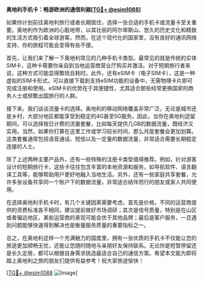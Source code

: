 **奥地利手机卡：畅游欧洲的通信利器[[TG💪+ @esim1088](https://t.me/s/esim1088)]**

如果你计划前往奥地利旅行或者长期居住，选择一张合适的手机卡或流量卡至关重要。奥地利作为欧洲的心脏地带，以其壮丽的阿尔卑斯山、悠久的历史文化和精致的生活方式吸引着全球游客。然而，在这个现代化的国家里，没有良好的通讯网络支持，你的旅程可能会变得有些不便。

首先，让我们来了解一下奥地利常见的几种手机卡类型。最常见的就是传统的实体SIM卡，这种卡需要你亲自到当地运营商营业厅购买并激活。对于短期旅行者来说，这种方式可能显得繁琐且耗时。此外，还有eSIM卡（电子SIM卡），这是一种虚拟的SIM卡形式，可以直接下载到支持eSIM功能的设备中，无需物理卡片即可完成注册和使用。eSIM卡的优势在于其便捷性，尤其适合那些经常更换国家的商务人士或频繁出国旅行的人群。

接下来，我们谈谈流量卡的选择。奥地利的移动网络覆盖非常广泛，无论是城市还是乡村，大部分地区都能享受到稳定的4G甚至5G服务。因此，当你在奥地利逗留期间，可以选择按日计费的流量套餐，比如每天提供几GB的数据流量，既经济又实用。当然，如果你打算在这里工作或学习较长时间，那么月度套餐会更加划算。这类套餐通常包括语音通话、短信以及一定量的数据流量，非常适合需要长期稳定连接的人士。

除了上述两种主要产品外，还有一些特殊的注册卡类型值得推荐。例如，针对游客设计的短期旅行卡，这些卡往往包含丰富的本地资源和服务，如导航软件、语言翻译工具等，能够帮助用户更好地融入当地生活。另外，还有一些家庭共享套餐，允许多张设备共享同一个账户下的数据流量，非常适合结伴而行的朋友或家人共同使用。

在选择奥地利手机卡时，有几个关键因素需要考虑。首先是价格，不同的运营商提供的资费标准各不相同，建议提前做好市场调研；其次是信号质量，特别是在山区或者偏远地区，某些运营商的表现可能会优于其他品牌；最后是客户服务，一旦遇到问题能够快速得到解决也是衡量服务质量的重要指标之一。

总之，在奥地利这样一个充满魅力的国度里，拥有一张优质的手机卡不仅能让您的旅途更加顺畅无忧，还能让您随时随地与亲朋好友保持联系。无论你是短暂停留还是长久定居，都可以根据自身需求挑选最适合自己的通信方案。希望本文能为即将踏上奥地利之旅的朋友们提供有益参考！祝大家旅途愉快！

[[TG💪+ @esim1088](https://t.me/s/esim1088) ![Image](https://i.postimg.cc/4NQfJmqS/Snipaste-2025-05-13-00-14-12.png)]